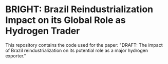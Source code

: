 # BRIGHT: **B**razil **R**eindustrialization **I**mpact on its **G**lobal Role as **H**ydrogen **T**rader

This repository contains the code used for the paper: "DRAFT: The impact of Brazil reindustrialization on its potential role as a major hydrogen exporter."
